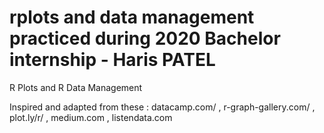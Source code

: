 # rplots and data management practiced during 2020 Bachelor internship - Haris PATEL
R Plots and R Data Management

Inspired and adapted from these :
datacamp.com/ , r-graph-gallery.com/ , plot.ly/r/ , medium.com , listendata.com
